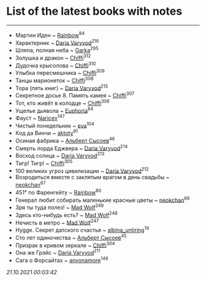 # List of the latest books with notes
---

* Мартин Иден ~ [Rainbow](users/109/109787328219839805802-google)<sup>84</sup>
* Характерник ~ [Daria Varyvod](users/829/829893410524253-facebook)<sup>216</sup>
* Шляпа, полная неба ~ [Garka](users/115/115753719718250012620-google)<sup>295</sup>
* Золушка и дракон ~ [Chiffi](users/105/105831994080785626680-google)<sup>312</sup>
* Дудочка крысолова ~ [Chiffi](users/105/105831994080785626680-google)<sup>310</sup>
* Улыбка пересмешника ~ [Chiffi](users/105/105831994080785626680-google)<sup>309</sup>
* Танцы марионеток ~ [Chiffi](users/105/105831994080785626680-google)<sup>308</sup>
* Тора (пять книг) ~ [Daria Varyvod](users/829/829893410524253-facebook)<sup>215</sup>
* Секретное досье 8. Память камея ~ [Chiffi](users/105/105831994080785626680-google)<sup>307</sup>
* Тот, кто живёт в колодце ~ [Chiffi](users/105/105831994080785626680-google)<sup>306</sup>
* Ущелье дьявола ~ [Euphoria](users/106/106304994652616315178-google)<sup>84</sup>
* Фауст ~ [Naricev](users/107/107090515204537133928-google)<sup>147</sup>
* Чистый понедельник ~ [eva](users/111/111656270551033014778-google)<sup>104</sup>
* Код да Винчи ~ [aktoty](users/275/275766107-vkontakte)<sup>91</sup>
* Осиная фабрика ~ [Альберт Сысоев](users/474/47446642-vkontakte)<sup>46</sup>
* Смерть лорда Еджвера ~ [Daria Varyvod](users/829/829893410524253-facebook)<sup>214</sup>
* Восход солнца ~ [Daria Varyvod](users/829/829893410524253-facebook)<sup>213</sup>
* Тигр! Тигр! ~ [Chiffi](users/105/105831994080785626680-google)<sup>305</sup>
* 100 великих угроз цивилизации ~ [Daria Varyvod](users/829/829893410524253-facebook)<sup>212</sup>
* Возродиться вместе с заклятым врагом в день свадьбы ~ [neokchan](users/113/113179958976964886996-google)<sup>67</sup>
* 451° по Фаренгейту ~ [Rainbow](users/109/109787328219839805802-google)<sup>80</sup>
* Генерал любит собирать маленькие красные цветы ~ [neokchan](users/113/113179958976964886996-google)<sup>66</sup>
* Зря ты туда полез! ~ [Mad Wolf](users/947/94738840-vkontakte)<sup>249</sup>
* Здесь кто-нибудь есть? ~ [Mad Wolf](users/947/94738840-vkontakte)<sup>248</sup>
* Нечисть в метро ~ [Mad Wolf](users/947/94738840-vkontakte)<sup>247</sup>
* Hygge. Секрет датского счастья ~ [albina_untiring](users/257/2579695-vkontakte)<sup>19</sup>
* Сто лет одиночества ~ [Альберт Сысоев](users/474/47446642-vkontakte)<sup>45</sup>
* Призрак в кривом зеркале ~ [Chiffi](users/105/105831994080785626680-google)<sup>304</sup>
* Она же Грэйc ~ [Daria Varyvod](users/829/829893410524253-facebook)<sup>211</sup>
* Сага о Форсайтах ~ [anvonamore](users/595/5957175-vkontakte)<sup>149</sup>


_21.10.2021 00:03:42_
